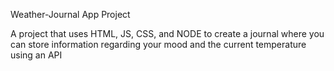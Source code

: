  Weather-Journal App Project

A project that uses HTML, JS, CSS, and NODE to create a journal where you can store information regarding your mood and the current temperature using an API